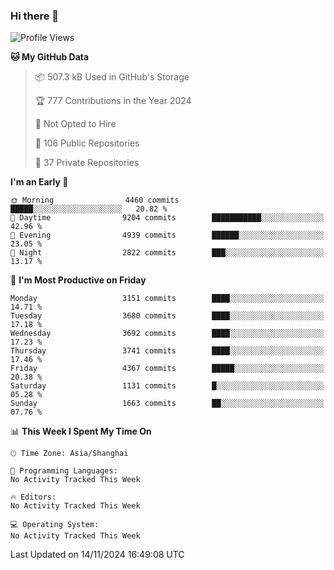 ### Hi there 👋

<!--
**qbosen/qbosen** is a ✨ _special_ ✨ repository because its `README.md` (this file) appears on your GitHub profile.

Here are some ideas to get you started:

- 🔭 I’m currently working on ...
- 🌱 I’m currently learning ...
- 👯 I’m looking to collaborate on ...
- 🤔 I’m looking for help with ...
- 💬 Ask me about ...
- 📫 How to reach me: ...
- 😄 Pronouns: ...
- ⚡ Fun fact: ...
-->

<!--START_SECTION:waka-->
![Profile Views](http://img.shields.io/badge/Profile%20Views-0-blue)

**🐱 My GitHub Data** 

> 📦 507.3 kB Used in GitHub's Storage 
 > 
> 🏆 777 Contributions in the Year 2024
 > 
> 🚫 Not Opted to Hire
 > 
> 📜 106 Public Repositories 
 > 
> 🔑 37 Private Repositories 
 > 
**I'm an Early 🐤** 

```text
🌞 Morning                4460 commits        █████░░░░░░░░░░░░░░░░░░░░   20.82 % 
🌆 Daytime                9204 commits        ███████████░░░░░░░░░░░░░░   42.96 % 
🌃 Evening                4939 commits        ██████░░░░░░░░░░░░░░░░░░░   23.05 % 
🌙 Night                  2822 commits        ███░░░░░░░░░░░░░░░░░░░░░░   13.17 % 
```
📅 **I'm Most Productive on Friday** 

```text
Monday                   3151 commits        ████░░░░░░░░░░░░░░░░░░░░░   14.71 % 
Tuesday                  3680 commits        ████░░░░░░░░░░░░░░░░░░░░░   17.18 % 
Wednesday                3692 commits        ████░░░░░░░░░░░░░░░░░░░░░   17.23 % 
Thursday                 3741 commits        ████░░░░░░░░░░░░░░░░░░░░░   17.46 % 
Friday                   4367 commits        █████░░░░░░░░░░░░░░░░░░░░   20.38 % 
Saturday                 1131 commits        █░░░░░░░░░░░░░░░░░░░░░░░░   05.28 % 
Sunday                   1663 commits        ██░░░░░░░░░░░░░░░░░░░░░░░   07.76 % 
```


📊 **This Week I Spent My Time On** 

```text
🕑︎ Time Zone: Asia/Shanghai

💬 Programming Languages: 
No Activity Tracked This Week

🔥 Editors: 
No Activity Tracked This Week

💻 Operating System: 
No Activity Tracked This Week
```


 Last Updated on 14/11/2024 16:49:08 UTC
<!--END_SECTION:waka-->
